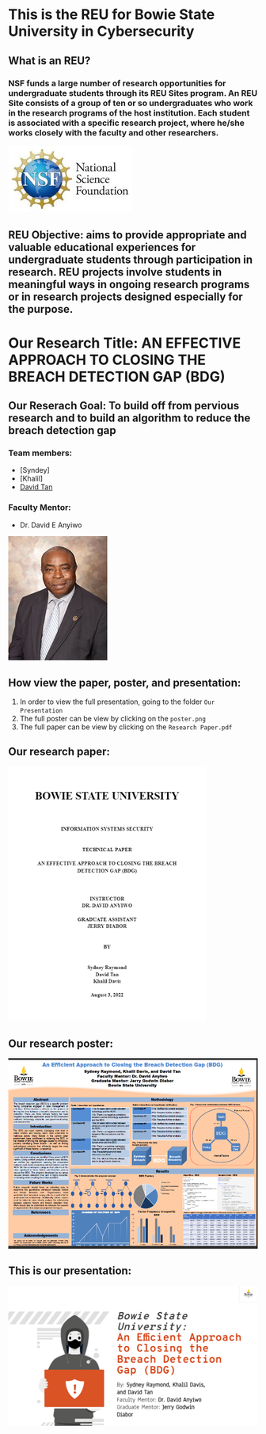 # This is the REU for Bowie State University in Cybersecurity

## What is an REU?
### NSF funds a large number of research opportunities for undergraduate students through its REU Sites program. An REU Site consists of a group of ten or so undergraduates who work in the research programs of the host institution. Each student is associated with a specific research project, where he/she works closely with the faculty and other researchers. 
<img src="NSF pic.jpg" width="250">

## REU Objective: aims to provide appropriate and valuable educational experiences for undergraduate students through participation in research. REU projects involve students in meaningful ways in ongoing research programs or in research projects designed especially for the purpose.

# Our Research Title: AN EFFECTIVE APPROACH TO CLOSING THE BREACH DETECTION GAP (BDG) 

## Our Reserach Goal: To build off from pervious research and to build an algorithm to reduce the breach detection gap

### Team members: 
- [Syndey]
- [Khalil]
- [David Tan](https://github.com/skytruong90)

### Faculty Mentor: 
- Dr. David E Anyiwo
<img src="anywio.jpg" width="200">

## How view the paper, poster, and presentation:
1. In order to view the full presentation, going to the folder `Our Presentation`
2. The full poster can be view by clicking on the `poster.png`
3. The full paper can be view by clicking on the `Research Paper.pdf`

## Our research paper:
<img src="Paper pic.png" width="400">

## Our research poster:
<img src="poster.png" width="600">

## This is our presentation:
<img src="presentation.png" width="600">
